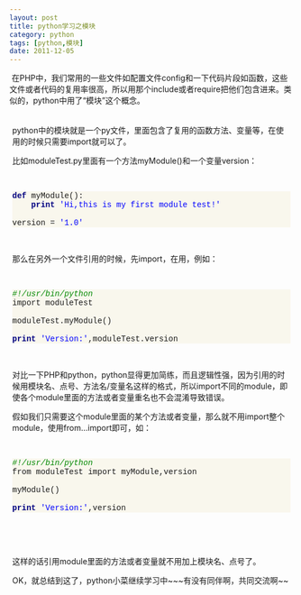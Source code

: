 ```yaml
---
layout: post
title: python学习之模块
category: python
tags: [python,模块]
date: 2011-12-05
---
```

<p>&nbsp;在PHP中，我们常用的一些文件如配置文件config和一下代码片段如函数，这些文件或者代码的复用率很高，所以用那个include或者require把他们包含进来。类似的，python中用了&ldquo;模块&rdquo;这个概念。</p>
<div style="padding-top: 5px; padding-right: 5px; padding-bottom: 5px; padding-left: 5px; margin-top: 0px; margin-right: 0px; margin-bottom: 0px; margin-left: 0px; ">
<p>python中的模块就是一个py文件，里面包含了复用的函数方法、变量等，在使用的时候只需要import就可以了。</p>
<p>比如moduleTest.py里面有一个方法myModule()和一个变量version：</p>
<p><strong><u><br />
</u></strong></p>
<div class="source" style="font-size: 14px; text-align: left; background-color: rgb(249, 247, 237); font-family: '[object HTMLOptionElement]', Consolas, 'Lucida Console', 'Courier New'; "><span style="color: rgb(0, 0, 128); font-weight: bold; ">def</span>&nbsp;myModule():<br />
&nbsp;&nbsp;&nbsp;&nbsp;<span style="color: rgb(0, 0, 128); font-weight: bold; ">print</span>&nbsp;<span style="color: rgb(0, 0, 255); ">'Hi,this is my first module test!'</span><br />
<br />
version&nbsp;=&nbsp;<span style="color: rgb(0, 0, 255); ">'1.0'</span></div>
<p>&nbsp;</p>
<p>那么在另外一个文件引用的时候，先import，在用，例如：<u><br />
</u></p>
<p>&nbsp;</p>
<div class="source" style="font-size: 14px; text-align: left; background-color: rgb(249, 247, 237); font-family: '[object HTMLOptionElement]', Consolas, 'Lucida Console', 'Courier New'; "><span style="color: rgb(0, 136, 0); font-style: italic; ">#!/usr/bin/python</span><br />
import&nbsp;moduleTest<br />
<br />
moduleTest.myModule()<br />
<br />
<span style="color: rgb(0, 0, 128); font-weight: bold; ">print</span>&nbsp;<span style="color: rgb(0, 0, 255); ">'Version:'</span>,moduleTest.version</div>
<p>&nbsp;</p>
<p>对比一下PHP和python，python显得更加简练，而且逻辑性强，因为引用的时候用模块名、点号、方法名/变量名这样的格式，所以import不同的module，即使各个module里面的方法或者变量重名也不会混淆导致错误。</p>
<p>假如我们只需要这个module里面的某个方法或者变量，那么就不用import整个module，使用from...import即可，如：</p>
<p>&nbsp;</p>
<div class="source" style="background-color: rgb(249, 247, 237); font-size: 14px; text-align: left; font-family: '[object HTMLOptionElement]', Consolas, 'Lucida Console', 'Courier New'; "><span style="color: rgb(0, 136, 0); font-style: italic; ">#!/usr/bin/python</span><br />
from moduleTest&nbsp;import myModule,version<br />
<br />
myModule()<br />
<br />
<span style="color: rgb(0, 0, 128); font-weight: bold; ">print</span>&nbsp;<span style="color: rgb(0, 0, 255); ">'Version:'</span>,version</div>
<p>&nbsp;</p>
<p>&nbsp;</p>
<p>这样的话引用module里面的方法或者变量就不用加上模块名、点号了。</p>
<p>OK，就总结到这了，python小菜继续学习中~~~有没有同伴啊，共同交流啊~~</p>
</div>
